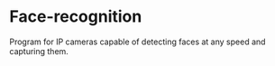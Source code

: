 # Face-recognition
Program for IP cameras capable of detecting faces at any speed and capturing them.
